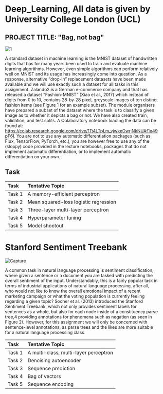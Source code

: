 # Deep_Learning, All data is given by University College London (UCL)

## PROJECT TITLE: "Bag, not bag"

![1](https://user-images.githubusercontent.com/74542643/99829382-24d33200-2b54-11eb-9863-14ec8fd583de.PNG)

A standard dataset in machine learning is the MNIST dataset of handwritten digits that has for many years been used to train and evaluate machine learning algorithms. However, even simple algorithms can perform relatively well on MNIST and its usage has increasingly come into question. As a response, alternative “drop-in” replacement datasets have been made available and we will use exactly such a dataset for all tasks in this assignment. Zalando2 is a German e-commerce company and that has released a dataset “Fashion-MNIST” (Xiao et al., 2017) which instead of digits from 0 to 10, contains 28-by-28 pixel, greyscale images of ten distinct fashion items (see Figure 1 for an example subset). The module organisers have prepared a subset of the dataset where the task is to classify a given image as to whether it depicts a bag or not. We have also created train, validation, and test splits. A Colaboratory notebook loading the data can be found at: https://colab.research.google.com/drive/1Tt4LTpLm_vjwkeOwrjNkNUAf1e49pF6I. You are not to use any automatic differentiation packages (such as Flux, TensorFlow, PyTorch, etc.), you are however free to use any of the (sloppy) code provided in the lecture notebooks, packages that do not implement automatic differentiation, or to implement automatic differentiation on your own.

## Task

| Task          | Tentative Topic |
|:----------------------|:--|
|Task 1| A memory-efficient perceptron|
|Task 2| Mean squared-loss logistic regression|
|Task 3| Three-layer multi-layer perceptron|
|Task 4| Hyperparameter tuning|
|Task 5| Model shootout|

# Stanford Sentiment Treebank

![Capture](https://user-images.githubusercontent.com/74542643/101261952-c9e43200-3732-11eb-8495-35e68c6bf102.PNG)

A common task in natural language processing is sentiment classification, where given a sentence or
a document you are tasked with predicting the overall sentiment of the input. Understandably, this
is a fairly popular task in terms of industrial applications of natural language processing, after all,
who would not like to know the overall emotional impact of a recent marketing campaign or what the
voting population is currently feeling regarding a given topic?
Socher et al. (2013) introduced the Stanford Sentiment Treebank, which not only provides sentiment
labels for sentences as a whole, but also for each node inside of a constituency parse tree,4 providing
annotations for phenomena such as negation (as seen in Figure 2). However, for this assignment we
will only be concerned with sentence-level annotations, as parse trees and the likes are more suitable
for a natural language processing class.

| Task          | Tentative Topic |
|:----------------------|:--|
|Task 1| A multi-class, multi-layer perceptron|
|Task 2| Denoising autoencoder|
|Task 3| Sequence prediction|
|Task 4| Bag of vectors|
|Task 5| Sequence encoding|
